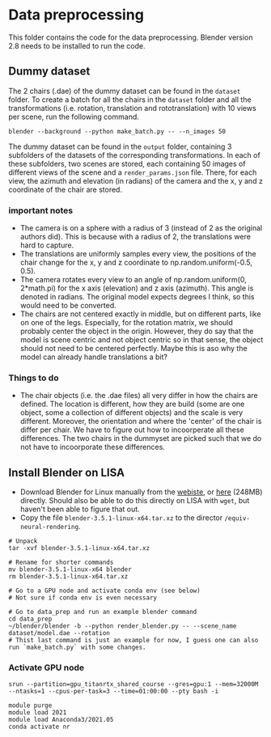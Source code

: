 # Data preprocessing
This folder contains the code for the data preprocessing. Blender version 2.8 needs to be installed to run the code. 


## Dummy dataset
The 2 chairs (.dae) of the dummy dataset can be found in the `dataset` folder. To create a batch for all the chairs in the `dataset` folder and all the transformations (i.e. rotation, translation and rototranslation) with 10 views per scene, run the following command.
```
blender --background --python make_batch.py -- --n_images 50
```

The dummy dataset can be found in the `output` folder, containing 3 subfolders of the datasets of the corresponding transformations. In each of these subfolders, two scenes are stored, each containing 50 images of different views of the scene and a `render_params.json` file. There, for each view, the azimuth and elevation (in radians) of the camera and the x, y and z coordinate of the chair are stored. 

### important notes
- The camera is on a sphere with a radius of 3 (instead of 2 as the original authors did). This is because with a radius of 2, the translations were hard to capture. 
- The translations are uniformly samples every view, the positions of the chair change for the x, y and z coordinate to np.random.uniform(-0.5, 0.5).
- The camera rotates every view to an angle of np.random.uniform(0, 2*math.pi) for the x axis (elevation) and z axis (azimuth). This angle is denoted in radians. The original model expects degrees I think, so this would need to be converted. 
- The chairs are not centered exactly in middle, but on different parts, like on one of the legs. Especially, for the rotation matrix, we should probably center the object in the origin. However, they do say that the model is scene centric and not object centric so in that sense, the object should not need to be centered perfectly. Maybe this is aso why the model can already handle translations a bit?


### Things to do
- The chair objects (i.e. the .dae files) all very differ in how the chairs are defined. The location is different, how they are build (some are one object, some a collection of different objects) and the scale is very different. Moreover, the orientation and where the 'center' of the chair is differ per chair.  We have to figure out how to incoorperate all these differences.  The two chairs in the dummyset are picked such that we do not have to incoorporate these differences.


## Install Blender on LISA
- Download Blender for Linux manually from the [webiste](https://www.blender.org/download/), or [here](https://www.blender.org/download/release/Blender3.5/blender-3.5.1-linux-x64.tar.xz/) (248MB) directly. Should also be able to do this directly on LISA with `wget`, but haven't been able to figure that out.
- Copy the file `blender-3.5.1-linux-x64.tar.xz` to the director `/equiv-neural-rendering`.

```
# Unpack 
tar -xvf blender-3.5.1-linux-x64.tar.xz

# Rename for shorter commands
mv blender-3.5.1-linux-x64 blender
rm blender-3.5.1-linux-x64.tar.xz

# Go to a GPU node and activate conda env (see below)
# Not sure if conda env is even necessary

# Go to data_prep and run an example blender command
cd data_prep
~/blender/blender -b --python render_blender.py -- --scene_name dataset/model.dae --rotation
# Thist last command is just an example for now, I guess one can also run `make_batch.py` with some changes.
```


### Activate GPU node 
```
srun --partition=gpu_titanrtx_shared_course --gres=gpu:1 --mem=32000M --ntasks=1 --cpus-per-task=3 --time=01:00:00 --pty bash -i

module purge
module load 2021
module load Anaconda3/2021.05
conda activate nr
```
